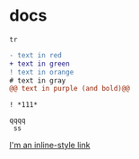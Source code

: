 # docs
`tr`

```diff
- text in red
+ text in green
! text in orange
# text in gray
@@ text in purple (and bold)@@
```


```
! *111*
```

```
qqqq
 ss
```

[I'm an inline-style link](https://www.google.com)
